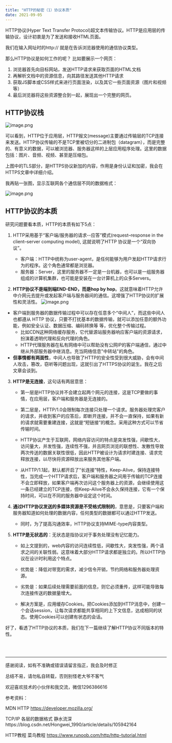 ```yaml
---
title: "HTTP的秘密（1）协议本质"
date: 2021-09-05
---
```



HTTP协议(Hyper Text Transfer Protocol)超文本传输协议。HTTP是应用层的传输协议，设计初衷是为了发送和接收HTML页面。

我们在输入网址时的http:// 就是在告诉浏览器使用的通信协议类型。

那么HTTP协议是如何工作的呢？ 比如要展示一个网页：
1. 浏览器首先向目标网站，发送HTTP请求来获取页面的HTML文档
2. 再解析文档中的资源信息，向其路径发送其他HTTP请求
3. 获取JS脚本或CSS样式来进行页面渲染，以及其它一些页面资源（图片和视频等）
4. 最后浏览器将这些资源整合到一起，展现出一个完整的网页。

## HTTP协议栈

![image.png](https://p1-juejin.byteimg.com/tos-cn-i-k3u1fbpfcp/a569633f15864b1785b8c075151efdab~tplv-k3u1fbpfcp-watermark.image)

可以看到，HTTP位于应用层，HTTP报文(message)主要通过传输层的TCP连接来发送。HTTP协议传输的不是TCP里被切分的二进制包（datagram），而是完整的、有意义的数据，可以被浏览器、服务器这样的上层应用程序处理。这里的数据包括：图片、音频、视频、甚至是压缩包。

上图中的TLS部分，是HTTPS协议新加的内容，作用是身份认证和加密，我会在HTTPS文章中详细介绍。

我再贴一张图，显示互联网各个通信层不同的数据格式：

![image.png](https://p1-juejin.byteimg.com/tos-cn-i-k3u1fbpfcp/13ee00da2af94f4f86a472e2713467ee~tplv-k3u1fbpfcp-watermark.image)

## HTTP协议的本质
研究问题要看本质，HTTP的本质有如下5点：

1. HTTP采用基于“客户端/服务器的请求--应答”模式(request–response in the client–server computing model), 这就说明了HTTP 协议是一个“双向协议”。

    - 客户端：HTTP中统称为user-agent，是任何能够为用户发起HTTP请求行为的程序。这个角色通常都是浏览器。
    - 服务器：Server，这里的服务器不一定是一台机器，也可以是一组服务器组成的计算机集群，也可能是安装在一台计算机上的众多Servers。
    
1. **HTTP协议不是端到端END-END，而是hop by hop**。这就意味着HTTP允许中介网元去提升或发起客户端与服务器间的通信。这增强了HTTP协议的扩展性和灵活性。
![image.png](https://p9-juejin.byteimg.com/tos-cn-i-k3u1fbpfcp/926b4bea88f548a88d9183557a9e14aa~tplv-k3u1fbpfcp-watermark.image)
- 客户端到服务器的数据传输过程中可以存在任意多个“中间人”，而这些中间人也都遵从 HTTP 协议，只要不打扰基本的数据传输，就可以添加任意的额外功能，例如安全认证、数据压缩、编码转换等 等，优化整个传输过程。
    - 比如CDN这种网络缓存服务，它代替源站服务器响应客户端的资源请求，扮演着透明代理和反向代理的角色。
    - HTTP代理服务器在私有网络中可以帮助没有公网IP的客户端通信，通过中继从外部服务器中继消息。充当网络信息"中转站"的角色。
- **但事情都有两面性**，中间人也导致了HTTP的安全性受到很大威胁，会有中间人攻击，篡改，窃听等问题出现，这就引出了HTTPS协议的诞生。我在之后文章会谈到。    
    
3. **HTTP是无连接**，这句话有两层意思：
    - 第一层是HTTP协议并不会建立起两个网元的连接，这是TCP要做的事情，在应用层，客户端和服务器是无连接的。
    - 第二层是，HTTP/1.0会限制每次连接只处理一个请求。服务器处理完客户的请求，并收到客户的应答后，即断开连接，并不会一直保持，如果有新的请求就需要重建连接，这就是“短链接”的概念。采用这种方式可以节省传输时间。
    
    - HTTP协议产生于互联网，网络内容访问的特点是突发性强，间歇性大，访问量大，并发性强，连续性不强，并且网页浏览的联想性、发散性导致两次传送的数据关联性很低，因此HTTP被设计为请求时建连接、请求完释放连接，以尽快将资源释放出来服务其他客户端。
    
    - 从HTTP/1.1起，默认都开启了“长连接”特性，Keep-Alive，保持连接特性，当完成一个HTTP请求后，客户端和服务器之间用于传输的TCP连接不会立即释放，如果客户端再次访问这个服务器上的资源，会继续使用这一条已经建立的TCP连接，但Keep-Alive不会永久保持连接，它有一个保持时间，可以在不同的服务器中设定这个时间。

1. **通过HTTP协议发送的多媒体资源是不受格式限制的**，意思是，只要客户端和服务器知道如何处理的数据内容，任何类型的数据都可以通过HTTP发送。
    - 同时，为了提高沟通效率，HTTP协议支持MIME-type内容类型。

1. **HTTP是无状态的**：无状态是指协议对于事务处理没有记忆能力。
    - 如上文提到的，web内容的访问连续性低，间歇性大，突发性强，两个请求之间的关联性弱。这意味着大部分HTTP请求都是独立的。所以HTTP协议在设计时利用这个特点。
    
    - 优势是：降低对带宽的需求，减少信令开销，节约网络和服务器处理资源。
    
    - 劣势是：如果后续处理需要前面的信息，则它必须重传，这样可能导致每次连接传送的数据量增大。
    - 解决方案是，应用缓存Cookies。把Cookies添加到HTTP消息中，创建一个会话session，让每次请求都能共享相同的上下文信息，达成相同的状态。使用Cookies可以创建有状态的会话。


好了，看透了HTTP协议的本质，我们在下一篇继续了解HTTP协议不同版本的特性。

<br/>
<br/>
<hr/>

感谢阅读，如有不准确或错误请留言指正，我会及时修正

总结不易，请勿私自转载，否则别怪老大爷不客气

欢迎喜欢技术的小伙伴和我交流，微信1296386616

参考资料：

MDN HTTP https://developer.mozilla.org/

TCP/IP 各层的数据格式   静水流深https://blog.csdn.net/Hongwei_1990/article/details/105942164

HTTP教程 菜鸟教程
https://www.runoob.com/http/http-tutorial.html
